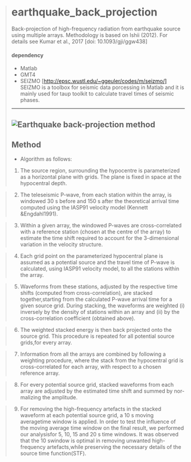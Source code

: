 
> # earthquake_back_projection
> Back-projection of high-frequency radiation from earthquake source using multiple arrays. Methodology is based on Ishii (2012). For details see Kumar et al., 2017 [doi: 10.1093/gji/ggw438]
> #### dependency 
> * Matlab
> * GMT4
> * SEIZMO [http://epsc.wustl.edu/~ggeuler/codes/m/seizmo/]
>        SEIZMO is a toolbox for seismic data porcessing in Matlab and it is mainly used for taup toolkit to calculate travel times of seismic phases.
> ---
> ![Earthquake back-projection method](https://github.com/ajay6763/eaethquake_back_projection/blob/master/BP_EQ.jpg)
> --
>  ## Method
>  - Algorithm as follows:
> 1. The source region, surrounding the hypocentre is parameterized as a horizontal plane with grids. The plane is fixed in space at the hypocentral depth.

> 2. The teleseismic P-wave, from each station within the array, is windowed 30 s before and 150 s after the theoretical arrival time computed using the IASP91 velocity model (Kennett &Engdahl1991).

> 3. Within a given array, the windowed P-waves are cross-correlated with a reference station (chosen at the centre of the array) to estimate the time shift required to account for the 3-dimensional variation in the velocity structure.

> 4. Each grid point on the parameterized hypocentral plane is assumed as a potential source and the travel time of P-wave is calculated, using IASP91 velocity model, to all the stations within the array.

> 5. Waveforms from these stations, adjusted by the respective time shifts (computed from cross-correlation), are stacked together,starting from the calculated P-wave arrival time for a given source grid. During stacking, the waveforms are weighted (i) inversely by the density of stations within an array and (ii) by the cross-correlation coefficient (obtained above).

> 6. The weighted stacked energy is then back projected onto the source grid. This procedure is repeated for all potential source grids,for every array.

> 7. Information from all the arrays are combined by following a weighting procedure, where the stack from the hypocentral grid is cross-correlated for each array, with respect to a chosen reference array.

> 8. For every potential source grid, stacked waveforms from each array are adjusted by the estimated time shift and summed by nor-malizing the amplitude.

> 9. For removing the high-frequency artefacts in the stacked waveform at each potential source grid, a 10 s moving averagetime window is applied. In order to test the influence of the moving average time window on the final result, we performed our analysisfor 5, 10, 15 and 20 s time windows. It was observed that the 10 swindow is optimal in removing unwanted high-frequency artefacts,while preserving the necessary details of the source time function(STF).


